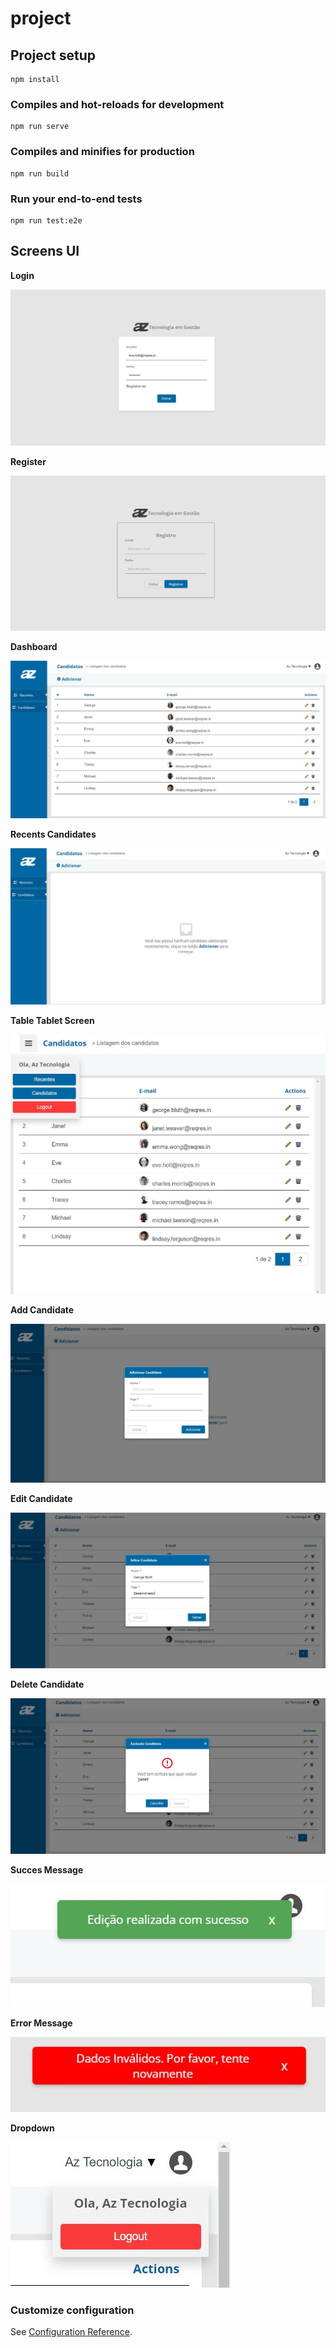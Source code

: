 # project

## Project setup
```
npm install
```

### Compiles and hot-reloads for development
```
npm run serve
```

### Compiles and minifies for production
```
npm run build
```

### Run your end-to-end tests
```
npm run test:e2e

```
## Screens UI
**Login**

![Alt text](src/assets/screens-ui/login.jpg?raw=true "Screenshot")


**Register**

![Alt text](src/assets/screens-ui/register.jpg?raw=true "Screenshot")


**Dashboard**

![Alt text](src/assets/screens-ui/dashboard.jpg?raw=true "Screenshot")


**Recents Candidates**

![Alt text](src/assets/screens-ui/recents-candidates.jpg?raw=true "Screenshot")


**Table Tablet Screen**

![Alt text](src/assets/screens-ui/table-table-screen.jpg?raw=true "Screenshot")


**Add Candidate**

![Alt text](src/assets/screens-ui/add-candidate.jpg?raw=true "Screenshot")


**Edit Candidate**

![Alt text](src/assets/screens-ui/edit-candidate.jpg?raw=true "Screenshot")


**Delete Candidate**

![Alt text](src/assets/screens-ui/delete-candidate.jpg?raw=true "Screenshot")


**Succes Message**

![Alt text](src/assets/screens-ui/success-message.jpg?raw=true "Screenshot")


**Error Message**

![Alt text](src/assets/screens-ui/error-message.jpg?raw=true "Screenshot")


**Dropdown**

![Alt text](src/assets/screens-ui/dropdown.jpg?raw=true "Screenshot")
### Customize configuration
See [Configuration Reference](https://cli.vuejs.org/config/).
